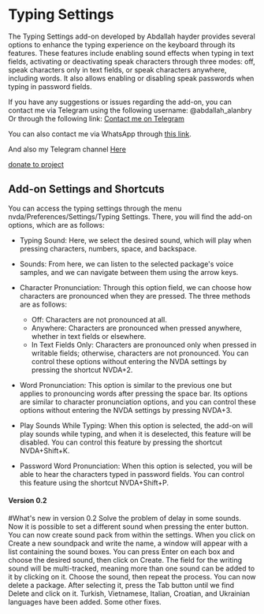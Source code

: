 # Typing Settings
The Typing Settings add-on developed by Abdallah hayder provides several options to enhance the typing experience on the keyboard through its features. These features include enabling sound effects when typing in text fields, activating or deactivating speak characters through three modes: off, speak characters only in text fields, or speak characters anywhere, including words. It also allows enabling or disabling speak passwords when typing in password fields.

If you have any suggestions or issues regarding the add-on, you can contact me via Telegram using the following username:
@abdallah_alanbry
Or through the following link:
[Contact me on Telegram](https://t.me/abdallah_alanbry)

You can also contact me via WhatsApp through [this link](https://wa.me/9647805125084).

And also my Telegram channel [Here](https://t.me/mediaplayerpro)

[donate to project](https://paypal.me/MahmoudAboElfotouh)

## Add-on Settings and Shortcuts
You can access the typing settings through the menu nvda/Preferences/Settings/Typing Settings.
There, you will find the add-on options, which are as follows:

- Typing Sound:
  Here, we select the desired sound, which will play when pressing characters, numbers, space, and backspace.

- Sounds:
  From here, we can listen to the selected package's voice samples, and we can navigate between them using the arrow keys.

- Character Pronunciation:
  Through this option field, we can choose how characters are pronounced when they are pressed.
  The three methods are as follows:
  - Off: Characters are not pronounced at all.
  - Anywhere: Characters are pronounced when pressed anywhere, whether in text fields or elsewhere.
  - In Text Fields Only: Characters are pronounced only when pressed in writable fields; otherwise, characters are not pronounced.
  You can control these options without entering the NVDA settings by pressing the shortcut NVDA+2.

- Word Pronunciation:
  This option is similar to the previous one but applies to pronouncing words after pressing the space bar. Its options are similar to character pronunciation options, and you can control these options without entering the NVDA settings by pressing NVDA+3.

- Play Sounds While Typing:
  When this option is selected, the add-on will play sounds while typing, and when it is deselected, this feature will be disabled. You can control this feature by pressing the shortcut NVDA+Shift+K.

- Password Word Pronunciation:
  When this option is selected, you will be able to hear the characters typed in password fields. You can control this feature using the shortcut NVDA+Shift+P.
#### Version 0.2
#What's new in version 0.2
Solve the problem of delay in some sounds.
Now it is possible to set a different sound when pressing the enter button.
You can now create sound pack from within the settings.
When you click on Create a new soundpack and write the name, a window will appear with a list containing the sound boxes. You can press Enter on each box and choose the desired sound, then click on Create. The field for the writing sound will be multi-tracked, meaning more than one sound can be added to it by clicking on it. Choose the sound, then repeat the process.
You can now delete a package. After selecting it, press the Tab button until we find Delete and click on it.
Turkish, Vietnamese, Italian, Croatian, and Ukrainian languages ​​have been added.
Some other fixes.